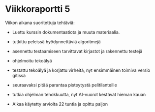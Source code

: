 # Viikkoraportti 5

Viikon aikana suoritettuja tehtäviä:
* Luettu kurssin dokumentaatiota ja muuta materiaalia.
* tutkittu peleissä hyödynnettäviä algoritmejä
* asennettu testaamiseen tarvittavat kirjastot ja rakennettu testejä 
* ohjelmoitu tekoälyä 
* testattu tekoälyä ja korjattu virheitä, nyt ensimmäinen toimiva versio gitissä
* seuraavaksi pitää parantaa pisteytystä pelitilanteille
* tutkia ohjelman tehokkuutta, nyt AI-vuorot kestävät hieman kauan

* Aikaa käytetty arviolta 22 tuntia ja opittu paljon


